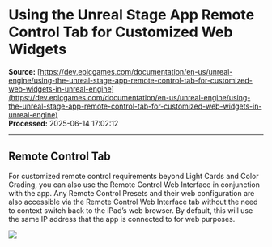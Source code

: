 # Using the Unreal Stage App Remote Control Tab for Customized Web Widgets

**Source:** [https://dev.epicgames.com/documentation/en-us/unreal-engine/using-the-unreal-stage-app-remote-control-tab-for-customized-web-widgets-in-unreal-engine](https://dev.epicgames.com/documentation/en-us/unreal-engine/using-the-unreal-stage-app-remote-control-tab-for-customized-web-widgets-in-unreal-engine)  
**Processed:** 2025-06-14 17:02:12

---

## Remote Control Tab

For customized remote control requirements beyond Light Cards and Color Grading, you can also use the Remote Control Web Interface in conjunction with the app. Any Remote Control Presets and their web configuration are also accessible via the Remote Control Web Interface tab without the need to context switch back to the iPad’s web browser. By default, this will use the same IP address that the app is connected to for web purposes.

![](https://d1iv7db44yhgxn.cloudfront.net/documentation/images/7f36fbf3-31dd-4ed7-86fb-63bc1c2143bd/stage-4.png)